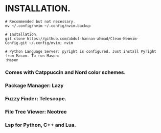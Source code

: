 # INSTALLATION.
```
# Recommended but not necessary.
mv ~/.config/nvim ~/.config/nvim.backup

# Installation.
git clone https://github.com/abdul-hannan-ahmad/Clean-Neovim-Config.git ~/.config/nvim; nvim

# Python Language Server: pyright is configured. Just install Pyright from Mason. To run Mason:
:Mason
```

### Comes with Catppuccin and Nord color schemes.
### Package Manager: Lazy
### Fuzzy Finder: Telescope.
### File Tree Viewer: Neotree
### Lsp for Python, C++ and Lua.
